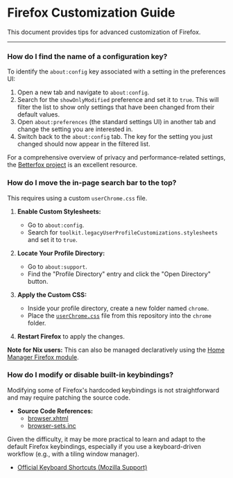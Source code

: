 # Firefox Customization Guide

This document provides tips for advanced customization of Firefox.

---

### How do I find the name of a configuration key?

To identify the `about:config` key associated with a setting in the preferences UI:

1. Open a new tab and navigate to `about:config`.
2. Search for the `showOnlyModified` preference and set it to `true`. This will filter the list to show only settings that have been changed from their default values.
3. Open `about:preferences` (the standard settings UI) in another tab and change the setting you are interested in.
4. Switch back to the `about:config` tab. The key for the setting you just changed should now appear in the filtered list.

For a comprehensive overview of privacy and performance-related settings, the [Betterfox project](https://github.com/yokoffing/Betterfox/) is an excellent resource.

### How do I move the in-page search bar to the top?

This requires using a custom `userChrome.css` file.

1. **Enable Custom Stylesheets:**
   - Go to `about:config`.
   - Search for `toolkit.legacyUserProfileCustomizations.stylesheets` and set it to `true`.

2. **Locate Your Profile Directory:**
   - Go to `about:support`.
   - Find the "Profile Directory" entry and click the "Open Directory" button.

3. **Apply the Custom CSS:**
   - Inside your profile directory, create a new folder named `chrome`.
   - Place the [`userChrome.css`](./userChrome.css) file from this repository into the `chrome` folder.

4. **Restart Firefox** to apply the changes.

**Note for Nix users:** This can also be managed declaratively using the [Home Manager Firefox module](https://github.com/nix-community/home-manager/blob/master/modules/programs/firefox.nix).

### How do I modify or disable built-in keybindings?

Modifying some of Firefox's hardcoded keybindings is not straightforward and may require patching the source code.

- **Source Code References:**
  - [browser.xhtml](https://searchfox.org/mozilla-central/rev/03258de701dbcde998cfb07f75dce2b7d8fdbe20/browser/base/content/browser.xhtml#146-147)
  - [browser-sets.inc](https://searchfox.org/mozilla-central/rev/03258de701dbcde998cfb07f75dce2b7d8fdbe20/browser/base/content/browser-sets.inc#166)

Given the difficulty, it may be more practical to learn and adapt to the default Firefox keybindings, especially if you use a keyboard-driven workflow (e.g., with a tiling window manager).

- [Official Keyboard Shortcuts (Mozilla Support)](https://support.mozilla.org/en-US/kb/keyboard-shortcuts-perform-firefox-tasks-quickly)
